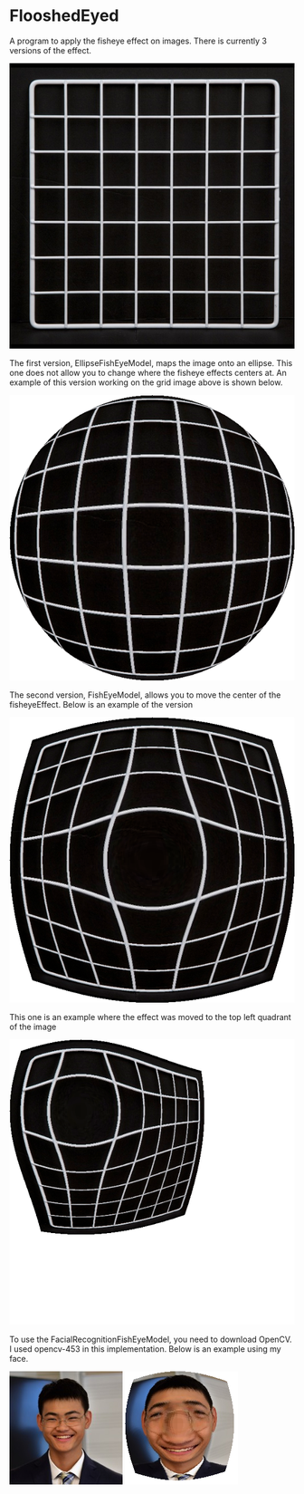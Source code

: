 # FlooshedEyed

A program to apply the fisheye effect on images. There is currently 3 versions of the effect.

![alt text](grid.jpg?raw=true)

The first version, EllipseFishEyeModel, maps the image onto an ellipse. This one does not allow you to change where the
fisheye effects centers at. An example of this version working on the grid image above is shown below.

![alt text](ellipseFisheyeGrid.png?raw=true)

The second version, FishEyeModel, allows you to move the center of the fisheyeEffect. Below is an example of the version

![alt text](FisheyeGrid.png?raw=true)

This one is an example where the effect was moved to the top left quadrant of the image

![alt text](movedFisheyeGrid.png?raw=true)

To use the FacialRecognitionFishEyeModel, you need to download OpenCV. I used opencv-453 in this implementation. Below
is an example using my face.

![alt_text](face.jpg?raw=true)
![alt text](faceFisheye.png?raw=true)
